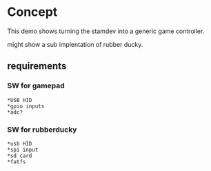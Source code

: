 # Concept
This demo shows turning the stamdev into a generic game controller.

might show a sub implentation of rubber ducky.
## requirements

### SW for gamepad
	*USB HID
	*gpio inputs
	*adc?
### SW for rubberducky
	*usb HID
	*spi input
	*sd card
	*fatfs
